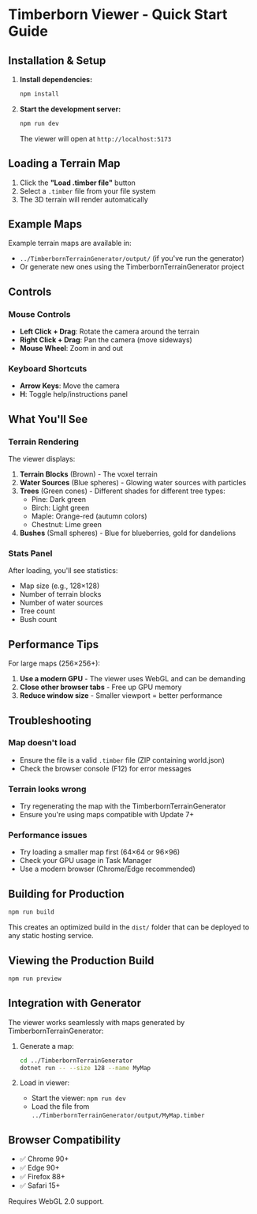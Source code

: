# Timberborn Viewer - Quick Start Guide

## Installation & Setup

1. **Install dependencies:**
   ```bash
   npm install
   ```

2. **Start the development server:**
   ```bash
   npm run dev
   ```

   The viewer will open at `http://localhost:5173`

## Loading a Terrain Map

1. Click the **"Load .timber file"** button
2. Select a `.timber` file from your file system
3. The 3D terrain will render automatically

## Example Maps

Example terrain maps are available in:
- `../TimberbornTerrainGenerator/output/` (if you've run the generator)
- Or generate new ones using the TimberbornTerrainGenerator project

## Controls

### Mouse Controls
- **Left Click + Drag**: Rotate the camera around the terrain
- **Right Click + Drag**: Pan the camera (move sideways)
- **Mouse Wheel**: Zoom in and out

### Keyboard Shortcuts
- **Arrow Keys**: Move the camera
- **H**: Toggle help/instructions panel

## What You'll See

### Terrain Rendering

The viewer displays:

1. **Terrain Blocks** (Brown) - The voxel terrain
2. **Water Sources** (Blue spheres) - Glowing water sources with particles
3. **Trees** (Green cones) - Different shades for different tree types:
   - Pine: Dark green
   - Birch: Light green
   - Maple: Orange-red (autumn colors)
   - Chestnut: Lime green
4. **Bushes** (Small spheres) - Blue for blueberries, gold for dandelions

### Stats Panel

After loading, you'll see statistics:
- Map size (e.g., 128×128)
- Number of terrain blocks
- Number of water sources
- Tree count
- Bush count

## Performance Tips

For large maps (256×256+):

1. **Use a modern GPU** - The viewer uses WebGL and can be demanding
2. **Close other browser tabs** - Free up GPU memory
3. **Reduce window size** - Smaller viewport = better performance

## Troubleshooting

### Map doesn't load
- Ensure the file is a valid `.timber` file (ZIP containing world.json)
- Check the browser console (F12) for error messages

### Terrain looks wrong
- Try regenerating the map with the TimberbornTerrainGenerator
- Ensure you're using maps compatible with Update 7+

### Performance issues
- Try loading a smaller map first (64×64 or 96×96)
- Check your GPU usage in Task Manager
- Use a modern browser (Chrome/Edge recommended)

## Building for Production

```bash
npm run build
```

This creates an optimized build in the `dist/` folder that can be deployed to any static hosting service.

## Viewing the Production Build

```bash
npm run preview
```

## Integration with Generator

The viewer works seamlessly with maps generated by TimberbornTerrainGenerator:

1. Generate a map:
   ```bash
   cd ../TimberbornTerrainGenerator
   dotnet run -- --size 128 --name MyMap
   ```

2. Load in viewer:
   - Start the viewer: `npm run dev`
   - Load the file from `../TimberbornTerrainGenerator/output/MyMap.timber`

## Browser Compatibility

- ✅ Chrome 90+
- ✅ Edge 90+
- ✅ Firefox 88+
- ✅ Safari 15+

Requires WebGL 2.0 support.
